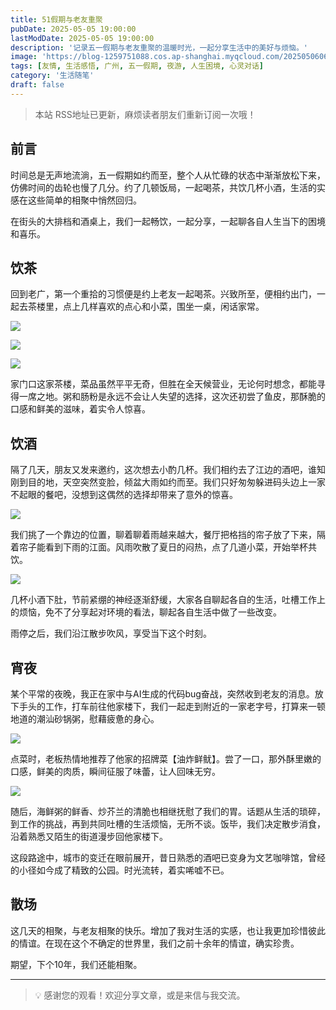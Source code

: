 ```yaml
---
title: 51假期与老友重聚
pubDate: 2025-05-05 19:00:00
lastModDate: 2025-05-05 19:00:00
description: '记录五一假期与老友重聚的温暖时光，一起分享生活中的美好与烦恼。'
image: 'https://blog-1259751088.cos.ap-shanghai.myqcloud.com/20250506060623027.png?imageSlim'
tags: [友情, 生活感悟, 广州, 五一假期, 夜游, 人生困境, 心灵对话]
category: '生活随笔'
draft: false
---
```


> 本站 RSS地址已更新，麻烦读者朋友们重新订阅一次哦！

## 前言

时间总是无声地流淌，五一假期如约而至，整个人从忙碌的状态中渐渐放松下来，仿佛时间的齿轮也慢了几分。约了几顿饭局，一起喝茶，共饮几杯小酒，生活的实感在这些简单的相聚中悄然回归。

在街头的大排档和酒桌上，我们一起畅饮，一起分享，一起聊各自人生当下的困境和喜乐。

## 饮茶

回到老广，第一个重拾的习惯便是约上老友一起喝茶。兴致所至，便相约出门，一起去茶楼里，点上几样喜欢的点心和小菜，围坐一桌，闲话家常。

![](https://blog-1259751088.cos.ap-shanghai.myqcloud.com/20250506061436583.jpeg?imageSlim)

![](https://blog-1259751088.cos.ap-shanghai.myqcloud.com/20250506062513008.jpeg?imageSlim)

![](https://blog-1259751088.cos.ap-shanghai.myqcloud.com/20250506062528195.jpeg?imageSlim)

家门口这家茶楼，菜品虽然平平无奇，但胜在全天候营业，无论何时想念，都能寻得一席之地。粥和肠粉是永远不会让人失望的选择，这次还初尝了鱼皮，那酥脆的口感和鲜美的滋味，着实令人惊喜。

## 饮酒

隔了几天，朋友又发来邀约，这次想去小酌几杯。我们相约去了江边的酒吧，谁知刚到目的地，天空突然变脸，倾盆大雨如约而至。我们只好匆匆躲进码头边上一家不起眼的餐吧，没想到这偶然的选择却带来了意外的惊喜。

![](https://blog-1259751088.cos.ap-shanghai.myqcloud.com/20250506063007246.jpeg?imageSlim)

我们挑了一个靠边的位置，聊着聊着雨越来越大，餐厅把格挡的帘子放了下来，隔着帘子能看到下雨的江面。风雨吹散了夏日的闷热，点了几道小菜，开始举杯共饮。

![](https://blog-1259751088.cos.ap-shanghai.myqcloud.com/20250506063123906.jpeg?imageSlim)

几杯小酒下肚，节前紧绷的神经逐渐舒缓，大家各自聊起各自的生活，吐槽工作上的烦恼，免不了分享起对环境的看法，聊起各自生活中做了一些改变。

雨停之后，我们沿江散步吹风，享受当下这个时刻。

## 宵夜

某个平常的夜晚，我正在家中与AI生成的代码bug奋战，突然收到老友的消息。放下手头的工作，打车前往他家楼下，我们一起走到附近的一家老字号，打算来一顿地道的潮汕砂锅粥，慰藉疲惫的身心。

![](https://blog-1259751088.cos.ap-shanghai.myqcloud.com/20250506064339106.jpeg?imageSlim)

点菜时，老板热情地推荐了他家的招牌菜【油炸鲜鱿】。尝了一口，那外酥里嫩的口感，鲜美的肉质，瞬间征服了味蕾，让人回味无穷。

![](https://blog-1259751088.cos.ap-shanghai.myqcloud.com/20250506064459320.jpeg?imageSlim)

随后，海鲜粥的鲜香、炒芥兰的清脆也相继抚慰了我们的胃。话题从生活的琐碎，到工作的挑战，再到共同吐槽的生活烦恼，无所不谈。饭毕，我们决定散步消食，沿着熟悉又陌生的街道漫步回他家楼下。

这段路途中，城市的变迁在眼前展开，昔日熟悉的酒吧已变身为文艺咖啡馆，曾经的小径如今成了精致的公园。时光流转，着实唏嘘不已。

## 散场

这几天的相聚，与老友相聚的快乐。增加了我对生活的实感，也让我更加珍惜彼此的情谊。在现在这个不确定的世界里，我们之前十余年的情谊，确实珍贵。

期望，下个10年，我们还能相聚。

---

> 💡 感谢您的观看！欢迎分享文章，或是来信与我交流。
